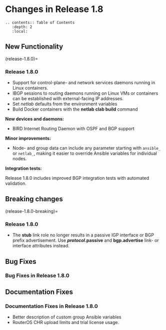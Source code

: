 # Changes in Release 1.8

```eval_rst
.. contents:: Table of Contents
   :depth: 2
   :local:
```

## New Functionality

(release-1.8.0)=
### Release 1.8.0

* Support for control-plane- and network services daemons running in Linux containers.
* IBGP sessions to routing daemons running on Linux VMs or containers can be established with external-facing IP addresses.
* Set _netlab_ defaults from the environment variables
* Build Docker containers with the **netlab clab build** command

**New devices and daemons:**

* BIRD Internet Routing Daemon with OSPF and BGP support

**Minor improvements:**

* Node- and group data can include any parameter starting with `ansible_` or `netlab_`, making it easier to override Ansible variables for individual nodes.

**Integration tests:**

Release 1.8.0 includes improved BGP integration tests with automated validation.

## Breaking changes

(release-1.8.0-breaking)=
### Release 1.8.0

* The **stub** link role no longer results in a passive IGP interface or BGP prefix advertisement. Use ***protocol*.passive** and **bgp.advertise** link- or interface attributes instead.

## Bug Fixes

### Bug Fixes in Release 1.8.0

## Documentation Fixes

### Documentation Fixes in Release 1.8.0

* Better description of custom group Ansible variables
* RouterOS CHR upload limits and trial license usage. 
